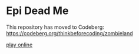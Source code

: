# Epi Dead Me

This repository has moved to Codeberg: https://codeberg.org/thinkbeforecoding/zombieland

[play online](https://thinkbeforecoding.github.io/zombieland/)
